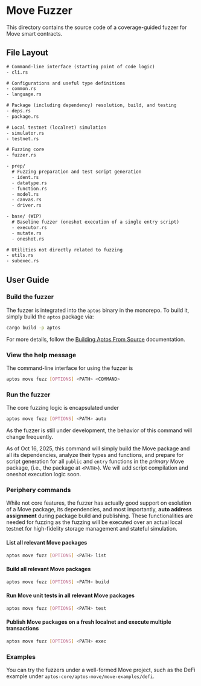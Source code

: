 # Move Fuzzer

This directory contains the source code of a coverage-guided fuzzer for Move smart contracts.

## File Layout

```txt
# Command-line interface (starting point of code logic)
- cli.rs

# Configurations and useful type definitions
- common.rs
- language.rs

# Package (including dependency) resolution, build, and testing
- deps.rs
- package.rs

# Local testnet (localnet) simulation
- simulator.rs
- testnet.rs

# Fuzzing core
- fuzzer.rs

- prep/
  # Fuzzing preparation and test script generation
  - ident.rs
  - datatype.rs
  - function.rs
  - model.rs
  - canvas.rs
  - driver.rs

- base/ (WIP)
  # Baseline fuzzer (oneshot execution of a single entry script)
  - executor.rs
  - mutate.rs
  - oneshot.rs

# Utilities not directly related to fuzzing
- utils.rs
- subexec.rs
```

## User Guide

### Build the fuzzer

The fuzzer is integrated into the `aptos` binary in the monorepo. To build it, simply build the `aptos` package via:
```bash
cargo build -p aptos
```

For more details, follow the [Building Aptos From Source](https://aptos.dev/network/nodes/building-from-source) documentation.

### View the help message

The command-line interface for using the fuzzer is
```bash
aptos move fuzz [OPTIONS] <PATH> <COMMAND>
```

### Run the fuzzer

The core fuzzing logic is encapsulated under
```bash
aptos move fuzz [OPTIONS] <PATH> auto
```

As the fuzzer is still under development, the behavior of this command will change frequently.

As of Oct 16, 2025, this command will simply build the Move package and all its dependencies, analyze their types and functions, and prepare for script generation for all `public` and `entry` functions in the *primary* Move package, (i.e., the package at `<PATH>`). We will add script compilation and oneshot execution logic soon.

### Periphery commands

While not core features, the fuzzer has actually good support on esolution of a Move package, its dependencies, and most importantly, **auto address assignment** during package build and publishing. These functionalities are needed for fuzzing as the fuzzing will be executed over an actual local testnet for high-fidelity storage management and stateful simulation.

#### List all relevant Move packages

```bash
aptos move fuzz [OPTIONS] <PATH> list
```

#### Build all relevant Move packages

```bash
aptos move fuzz [OPTIONS] <PATH> build
```

#### Run Move unit tests in all relevant Move packages

```bash
aptos move fuzz [OPTIONS] <PATH> test
```

#### Publish Move packages on a fresh localnet and execute multiple transactions

```bash
aptos move fuzz [OPTIONS] <PATH> exec
```

### Examples

You can try the fuzzers under a well-formed Move project, such as the DeFi example under `aptos-core/aptos-move/move-examples/defi`.


